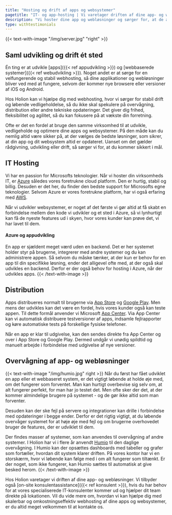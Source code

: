 ```yaml
---
title: "Hosting og drift af apps og websystemer"
pagetitle: "IT- og app-hosting | Vi varetager driften af dine app- og webløsninger"
description: "Vi hoster dine app og webløsninger og sørger for, at de altid er opdateret til nyeste versioner af browsere, Android og iOS."
type: withtestimonials
---
```


{{< text-with-image "/img/server.jpg" "right" >}}
## Saml udvikling og drift ét sted
Én ting er at udvikle [apps]({{< ref appudvikling >}}) og [webbaserede systemer]({{< ref webudvikling >}}). Noget andet er at sørge for en velfungerende og stabil webhosting, så dine applikationer og webløsninger bliver ved med at fungere, selvom der kommer nye browsere eller versioner af iOS og Android.

Hos Holion kan vi hjælpe dig med webhosting, hvor vi sørger for stabil drift og løbende vedligeholdelse, så du ikke skal spekulere på overvågning, distribution eller andre tekniske opdateringer. Det giver dig frihed, fleksibilitet og agilitet, så du kan fokusere på at vækste din forretning.

Ofte er det en fordel at bruge den samme virksomhed til at udvikle, vedligeholde og optimere dine apps og websystemer. På den måde kan du nemlig altid være sikker på, at der vælges de bedste løsninger, som sikrer, at din app og dit websystem altid er opdateret. Uanset om det gælder rådgivning, udvikling eller drift, så sørger vi for, at du kommer sikkert i mål.

## IT Hosting
Vi har en passion for Microsofts teknologier. Når vi hoster din virksomheds IT, er [Azure](https://azure.com) således vores foretrukne cloud platform. Den er hurtig, stabil og billig. Desuden er det her, du finder den bedste support for Microsofts egne teknologier. Selvom Azure er vores foretrukne platform, har vi også erfaring med [AWS](https://aws.com).

Når vi udvikler websystemer, er noget af det første vi gør altid at få skabt en forbindelse mellem den kode vi udvikler og et sted i Azure, så vi lynhurtigt kan få de nyeste features ud i skyen, hvor vores kunder kan prøve det, vi har lavet til dem. 

#### Azure og appudvikling
En app er sjældent meget værd uden en backend. Det er her systemet holder styr på brugerne, integrerer med andre systemer og du kan administrere appen. Så selvom du måske tænker, at der kun er behov for en app til din specifikke løsning, ender det alligevel ofte med, at der også skal udvikles en backend. Derfor er der også behov for hosting i Azure, når der udvikles apps.
{{< /text-with-image >}}

## Distribution
Apps distribueres normalt til brugerne via [App Store](https://www.apple.com/ios/app-store/) og [Google Play](https://play.google.com). Men mens der udvikles kan det være en fordel, hvis vores kunder også kan teste appen. Til dette formål anvender vi Microsoft [App Center](https://appcenter.ms). Via App Center kan vi automatisk distribuere testversioner af apps, indsamle fejlrapporter og køre automatiske tests på forskellige fysiske telefoner.

Når en app er klar til udgivelse, kan den sendes direkte fra App Center og over i App Store og Google Play. Dermed undgår vi unødig spildtid og manuelt arbejde i forbindelse med udgivelse af nye versioner.

## Overvågning af app- og webløsninger
{{< text-with-image "/img/humio.jpg" right >}}
Når du først har fået udviklet en app eller et webbaseret system, er det vigtigt løbende at holde øje med, om det fungerer som forventet. Man kan hurtigt overbevise sig selv om, at alt fungerer perfekt, for man har jo testet det. Men ofte sker der det, at der kommer almindelige brugere på systemet - og de gør ikke altid som man forventer. 

Desuden kan der ske fejl på servere og integrationer kan drille i forbindelse med opdateringer i begge ender. Derfor er det rigtig vigtigt, at du løbende overvåger systemet for at høje øje med fejl og om brugerne overhovedet bruger de features, der er udviklet til dem.

Der findes masser af systemer, som kan anvendes til overvågning af andre systemer. I Holion har vi i flere år anvendt [Humio](https://humio.com) til den daglige overvågning. I Humio kan der opsættes dashboards med tabeller og grafer som fortæller, hvordan dit system klarer driften. På vores kontor har vi en storskærm, hvor vi løbende kan følge med i om alt fungerer som tiltænkt. Er der noget, som ikke fungerer, kan Humio sættes til automatisk at give besked herom. 
{{< /text-with-image >}}

Hos Holion varetager vi driften af dine app- og webløsninger. Vi tilbyder også [on-site konsulentassistance]({{< ref konsulent >}}), hvis du har behov for at vores specialiserede IT-konsulenter kommer ud og hjælper dit team direkte på lokationen. Vil du vide mere om, hvordan vi kan hjælpe dig med skalerbar og omkostningseffektiv webhosting af dine apps og websystemer, er du altid meget velkommen til at kontakte os. 